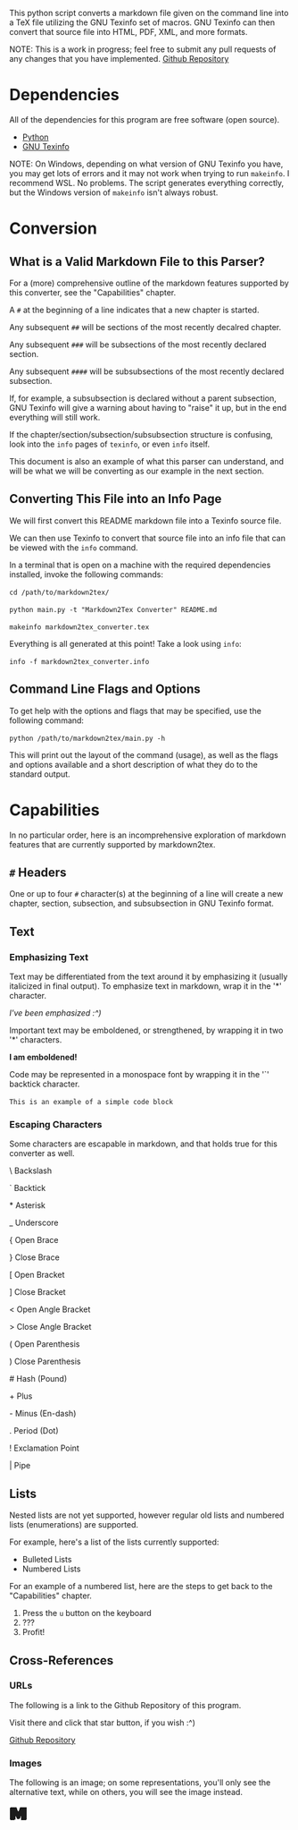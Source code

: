 This python script converts a markdown file given on the command line into a TeX file utilizing the GNU Texinfo set of macros. GNU Texinfo can then convert that source file into HTML, PDF, XML, and more formats.

NOTE: This is a work in progress; feel free to submit any pull requests of any changes that you have implemented. [Github Repository](https://www.github.com/LensPlaysGames/markdown2tex)

# Dependencies
All of the dependencies for this program are free software (open source).

- [Python](https://www.python.org/)
- [GNU Texinfo](https://www.gnu.org/software/texinfo/)

NOTE: On Windows, depending on what version of GNU Texinfo you have, you may get lots of errors and it may not work when trying to run `makeinfo`. I recommend WSL. No problems. The script generates everything correctly, but the Windows version of `makeinfo` isn't always robust.

# Conversion

## What is a Valid Markdown File to this Parser?
For a (more) comprehensive outline of the markdown features supported by this converter, see the "Capabilities" chapter.

A `#` at the beginning of a line indicates that a new chapter is started.

Any subsequent `##` will be sections of the most recently decalred chapter.

Any subsequent `###` will be subsections of the most recently declared section. 

Any subsequent `####` will be subsubsections of the most recently declared subsection.

If, for example, a subsubsection is declared without a parent subsection, GNU Texinfo will give a warning about having to "raise" it up, but in the end everything will still work.

If the chapter/section/subsection/subsubsection structure is confusing, look into the `info` pages of `texinfo`, or even `info` itself.

This document is also an example of what this parser can understand, and will be what we will be converting as our example in the next section.

## Converting This File into an Info Page
We will first convert this README markdown file into a Texinfo source file. 

We can then use Texinfo to convert that source file into an info file that can be viewed with the `info` command.

In a terminal that is open on a machine with the required dependencies installed, invoke the following commands:

`cd /path/to/markdown2tex/`

`python main.py -t "Markdown2Tex Converter" README.md`

`makeinfo markdown2tex_converter.tex`

Everything is all generated at this point! Take a look using `info`:

`info -f markdown2tex_converter.info`

## Command Line Flags and Options
To get help with the options and flags that may be specified, use the following command:

`python /path/to/markdown2tex/main.py -h`

This will print out the layout of the command (usage), as well as the flags and options available and a short description of what they do to the standard output.

# Capabilities
In no particular order, here is an incomprehensive exploration of markdown features that are currently supported by 
markdown2tex.

## `#` Headers
One or up to four `#` character(s) at the beginning of a line will create a new chapter, section, subsection, and subsubsection in GNU Texinfo format.

## Text

### Emphasizing Text
Text may be differentiated from the text around it by emphasizing it (usually italicized in final output). To emphasize text in markdown, wrap it in the '\*' character.

*I've been emphasized :^)*

Important text may be emboldened, or strengthened, by wrapping it in two '\*' characters.

**I am emboldened!**

Code may be represented in a monospace font by wrapping it in the '\`' backtick character.

`This is an example of a simple code block`

### Escaping Characters
Some characters are escapable in markdown, and that holds true for this converter as well.

\\ Backslash

\` Backtick

\* Asterisk

\_ Underscore

\{ Open Brace

\} Close Brace

\[ Open Bracket

\] Close Bracket

\< Open Angle Bracket

\> Close Angle Bracket

\( Open Parenthesis

\) Close Parenthesis

\# Hash (Pound)

\+ Plus

\- Minus (En-dash)

\. Period (Dot)

\! Exclamation Point

\| Pipe


## Lists
Nested lists are not yet supported, however regular old lists and numbered lists (enumerations) are supported.

For example, here's a list of the lists currently supported:
- Bulleted Lists
- Numbered Lists

For an example of a numbered list, here are the steps to get back to the "Capabilities" chapter.
1. Press the `u` button on the keyboard
2. ???
3. Profit!

## Cross-References

### URLs
The following is a link to the Github Repository of this program.

Visit there and click that star button, if you wish :^)

[Github Repository](https://www.github.com/LensPlaysGames/markdown2tex)

### Images
The following is an image; on some representations, you'll only see the alternative text, while on others, you will see the image instead.

![A small icon of the letter M](M.png)